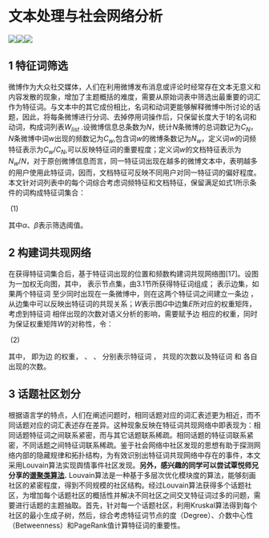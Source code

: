 # 文本处理与社会网络分析
![](https://img.shields.io/badge/python-3.6-brightgreen)![](https://img.shields.io/badge/community-0.13-green)![](https://img.shields.io/badge/networkx-2.4-yellowgreen)
## 1 特征词筛选

​	 微博作为大众社交媒体，人们在利用微博发布消息或评论时经常存在文本无意义和内容发散的现象，增加了主题概括的难度，需要从原始词表中筛选出最重要的词汇作为特征词。与文本中的其它成份相比，名词和动词更能够解释微博中所讨论的话题，因此，将每条微博进行分词、去掉停用词操作后，只保留长度大于1的名词和动词，构成词列表$W_{list}$ .设微博信息总条数为$N$，统计$N$条微博的总词数记为$C_N$，*N*条微博中词$w$出现的频数记为$C_w$,包含词$w$的微博条数记为$N_w$，定义词$w$的词频特征表示为$C_w/C_N$,可以反映特征词的重要程度；定义词$w$的文档特征表示为$N_w/N$，对于原创微博信息而言，同一特征词出现在越多的微博文本中，表明越多的用户使用此特征词，因而，文档特征可反映不同用户对同一特征词的偏好程度。本文针对词列表中的每个词综合考虑词频特征和文档特征，保留满足如式1所示条件的词构成特征词集合：

​                                          (1)

其中*α*、*β*表示筛选阈值。
## 2 构建词共现网络 

在获得特征词集合后，基于特征词出现的位置和频数构建词共现网络图[17]。设图  为一加权无向图，其中，  表示节点集，由3.1节所获得特征词组成；  表示边集，如果两个特征词  至少同时出现在一条微博中，则在这两个特征词之间建立一条边  ，从边集中可以反映出特征词的共现关系；*W*表示图*G*中边集*E*所对应的权重矩阵，考虑到特征词  相伴出现的次数对语义分析的影响，需要赋予边  相应的权重，同时为保证权重矩阵*W*的对称性，令：

​           (2)

其中，  即为边  的权重，  、  、  分别表示特征词  ，  共现的次数以及特征词  和  各自出现的次数。
## 3 话题社区划分    
根据语言学的特点，人们在阐述问题时，相同话题对应的词汇表述更为相近，而不同话题对应的词汇表述存在差异。这种现象反映在特征词共现网络中即表现为：相同话题特征词之间联系紧密，而与其它话题联系稀疏。相同话题的特征词联系紧密，不同话题之间特征词联系稀疏。鉴于社会网络中社区发现的思想有助于探测网络内部的隐藏规律和拓扑结构，为有效识别出特征词共现网络中存在的事件，本文采用Louvain算法实现舆情事件社区发现。**另外，感兴趣的同学可以尝试覃悦师兄分享的[谱聚类算法](https://github.com/QinY-Stat/CommunityDetection).** Louvain算法是一种基于多层次优化模块度的算法，能够刻画社区的紧密程度，得到不同规模的社区结构。经过Louvain算法获得多个话题社区，为增加每个话题社区的概括性并解决不同社区之间交叉特征词过多的问题，需要进行话题的主题抽取。首先，针对每一个话题社区，利用Kruskal算法得到每个社区的最小生成子树，然后，综合考虑特征词节点的度（Degree）、介数中心性（Betweenness）和PageRank值计算特征词的重要性。

